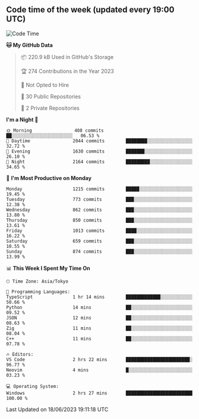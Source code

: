 ## Code time of the week (updated every 19:00 UTC)

<!--START_SECTION:waka-->
![Code Time](http://img.shields.io/badge/Code%20Time-1%2C880%20hrs%2049%20mins-blue)

**🐱 My GitHub Data** 

> 📦 220.9 kB Used in GitHub's Storage 
 > 
> 🏆 274 Contributions in the Year 2023
 > 
> 🚫 Not Opted to Hire
 > 
> 📜 30 Public Repositories 
 > 
> 🔑 2 Private Repositories 
 > 
**I'm a Night 🦉** 

```text
🌞 Morning                408 commits         ██░░░░░░░░░░░░░░░░░░░░░░░   06.53 % 
🌆 Daytime                2044 commits        ████████░░░░░░░░░░░░░░░░░   32.72 % 
🌃 Evening                1630 commits        ███████░░░░░░░░░░░░░░░░░░   26.10 % 
🌙 Night                  2164 commits        █████████░░░░░░░░░░░░░░░░   34.65 % 
```
📅 **I'm Most Productive on Monday** 

```text
Monday                   1215 commits        █████░░░░░░░░░░░░░░░░░░░░   19.45 % 
Tuesday                  773 commits         ███░░░░░░░░░░░░░░░░░░░░░░   12.38 % 
Wednesday                862 commits         ███░░░░░░░░░░░░░░░░░░░░░░   13.80 % 
Thursday                 850 commits         ███░░░░░░░░░░░░░░░░░░░░░░   13.61 % 
Friday                   1013 commits        ████░░░░░░░░░░░░░░░░░░░░░   16.22 % 
Saturday                 659 commits         ███░░░░░░░░░░░░░░░░░░░░░░   10.55 % 
Sunday                   874 commits         ███░░░░░░░░░░░░░░░░░░░░░░   13.99 % 
```


📊 **This Week I Spent My Time On** 

```text
🕑︎ Time Zone: Asia/Tokyo

💬 Programming Languages: 
TypeScript               1 hr 14 mins        █████████████░░░░░░░░░░░░   50.66 % 
Python                   14 mins             ██░░░░░░░░░░░░░░░░░░░░░░░   09.52 % 
JSON                     12 mins             ██░░░░░░░░░░░░░░░░░░░░░░░   08.63 % 
Zig                      11 mins             ██░░░░░░░░░░░░░░░░░░░░░░░   08.04 % 
C++                      11 mins             ██░░░░░░░░░░░░░░░░░░░░░░░   07.78 % 

🔥 Editors: 
VS Code                  2 hrs 22 mins       ████████████████████████░   96.77 % 
Neovim                   4 mins              █░░░░░░░░░░░░░░░░░░░░░░░░   03.23 % 

💻 Operating System: 
Windows                  2 hrs 27 mins       █████████████████████████   100.00 % 
```


 Last Updated on 18/06/2023 19:11:18 UTC
<!--END_SECTION:waka-->
